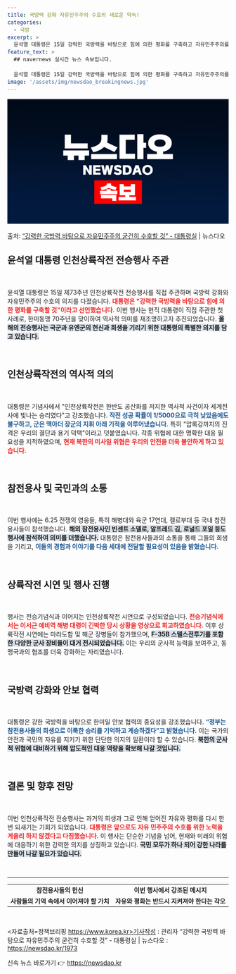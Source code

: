 ```yaml
---
title: 국방력 강화 자유민주주의 수호의 새로운 약속!
categories:
  - 국방
excerpt: >
  윤석열 대통령은 15일 강력한 국방력을 바탕으로 힘에 의한 평화를 구축하고 자유민주주의를 굳건히 수호할 것이…
feature_text: >
  ## navernews 실시간 뉴스 속보입니다.

  윤석열 대통령은 15일 강력한 국방력을 바탕으로 힘에 의한 평화를 구축하고 자유민주주의를 굳건히 수호할 것이…
image: '/assets/img/newsdao_breakingnews.jpg'
---
```


![뉴스다오 속보](/assets/img/newsdao_breakingnews.jpg)

<p>출처: <a href="https://newsdao.kr/1973" rel="dofollow">“강력한 국방력 바탕으로 자유민주주의 굳건히 수호할 것” - 대통령실</a> | 뉴스다오</p>

<h2 data-ke-size="size26">윤석열 대통령 인천상륙작전 전승행사 주관</h2>

<p data-ke-size="size16">&nbsp;</p>

윤석열 대통령은 15일 제73주년 인천상륙작전 전승행사를 직접 주관하며 국방력 강화와 자유민주주의 수호의 의지를 다졌습니다. <b><span style="color: #ee2323;">대통령은 "강력한 국방력을 바탕으로 힘에 의한 평화를 구축할 것"이라고 선언했습니다.</span></b> 이번 행사는 현직 대통령이 직접 주관한 첫 사례로, 한미동맹 70주년을 맞이하여 역사적 의미를 재조명하고자 추진되었습니다. <b><span style="background-color: #21538527;">올해의 전승행사는 국군과 유엔군의 헌신과 희생을 기리기 위한 대통령의 특별한 의지를 담고 있습니다.</span></b>

<p data-ke-size="size16">&nbsp;</p>

<h2 data-ke-size="size26">인천상륙작전의 역사적 의의</h2>

<p data-ke-size="size16">&nbsp;</p>

대통령은 기념사에서 "인천상륙작전은 한반도 공산화를 저지한 역사적 사건이자 세계전사에 빛나는 승리였다"고 강조했습니다. <b><span style="color: #1a5490;">작전 성공 확률이 1/5000으로 극히 낮았음에도 불구하고, 군은 맥아더 장군의 지휘 아래 기적을 이루어냈습니다.</span></b> 특히 "압록강까지의 진격은 우리의 결단과 용기 덕택"이라고 덧붙였습니다. 각종 위협에 대한 명확한 대응 필요성을 지적하였으며, <b><span style="color: #ee2323;">현재 북한의 미사일 위협은 우리의 안전을 더욱 불안하게 하고 있습니다.</span></b>

<p data-ke-size="size16">&nbsp;</p>

<h2 data-ke-size="size26">참전용사 및 국민과의 소통</h2>

<p data-ke-size="size16">&nbsp;</p>

이번 행사에는 6.25 전쟁의 영웅들, 특히 해병대와 육군 17연대, 켈로부대 등 국내 참전용사들이 참석했습니다. <b><span style="background-color: #21538527;">해외 참전용사인 빈센트 소델로, 알프레드 김, 로널드 포일 등도 행사에 참석하여 의미를 더했습니다.</span></b> 대통령은 참전용사들과의 소통을 통해 그들의 희생을 기리고, <b><span style="color: #1a5490;">이들의 경험과 이야기를 다음 세대에 전달할 필요성이 있음을 밝혔습니다.</span></b> 

<p data-ke-size="size16">&nbsp;</p>

<h2 data-ke-size="size26">상륙작전 시연 및 행사 진행</h2>

<p data-ke-size="size16">&nbsp;</p>

행사는 전승기념식과 이어지는 인천상륙작전 시연으로 구성되었습니다. <b><span style="color: #ee2323;">전승기념식에서는 이서근 예비역 해병 대령이 긴박한 당시 상황을 영상으로 회고하였습니다.</span></b> 이후 상륙작전 시연에는 마라도함 및 해군 장병들이 참가했으며, <b><span style="background-color: #21538527;">F-35B 스텔스전투기를 포함한 다양한 군사 장비들이 대거 전시되었습니다.</span></b> 이는 우리의 군사적 능력을 보여주고, 동맹국과의 협조를 더욱 강화하는 자리였습니다.

<p data-ke-size="size16">&nbsp;</p>

<h2 data-ke-size="size26">국방력 강화와 안보 협력</h2>

<p data-ke-size="size16">&nbsp;</p>

대통령은 강한 국방력을 바탕으로 한미일 안보 협력의 중요성을 강조했습니다. <b><span style="color: #1a5490;">“정부는 참전용사들의 희생으로 이룩한 승리를 기억하고 계승하겠다”고 밝혔습니다.</span></b> 이는 국가의 안전과 국민의 자유를 지키기 위한 단단한 의지의 일환이라 할 수 있습니다. <b><span style="background-color: #21538527;">북한의 군사적 위협에 대비하기 위해 압도적인 대응 역량을 확보해 나갈 것입니다.</span></b>

<p data-ke-size="size16">&nbsp;</p>

<h2 data-ke-size="size26">결론 및 향후 전망</h2>

<p data-ke-size="size16">&nbsp;</p>

이번 인천상륙작전 전승행사는 과거의 희생과 그로 인해 얻어진 자유와 평화를 다시 한번 되새기는 기회가 되었습니다. <b><span style="color: #ee2323;">대통령은 앞으로도 자유 민주주의 수호를 위한 노력을 게을리 하지 않겠다고 다짐했습니다.</span></b> 이 행사는 단순한 기념을 넘어, 현재와 미래의 위협에 대응하기 위한 강력한 의지를 상징하고 있습니다. <b><span style="background-color: #21538527;">국민 모두가 하나 되어 강한 나라를 만들어 나갈 필요가 있습니다.</span></b>

<p data-ke-size="size16">&nbsp;</p>

<hr />

<table style="width: 100%; border-collapse: collapse;">
<tr>
<td style="text-align: center; height: 17px;"><b>참전용사들의 헌신</b></td>
<td style="text-align: center; height: 17px;"><b>이번 행사에서 강조된 메시지</b></td>
</tr>
<tr>
<td style="text-align: center; height: 17px;"><b>사람들의 기억 속에서 이어져야 할 가치</b></td>
<td style="text-align: center; height: 17px;"><b>자유와 평화는 반드시 지켜져야 한다는 각오</b></td>
</tr>
</table>

<p data-ke-size="size16">&nbsp;</p>

<자료출처=정책브리핑 https://www.korea.kr>기사작성 : 관리자 “강력한 국방력 바탕으로 자유민주주의 굳건히 수호할 것” - 대통령실 | 뉴스다오 : https://newsdao.kr/1973 

신속 뉴스 바로가기 👉 <a href="https://newsdao.kr" rel="dofollow">https://newsdao.kr</a>



